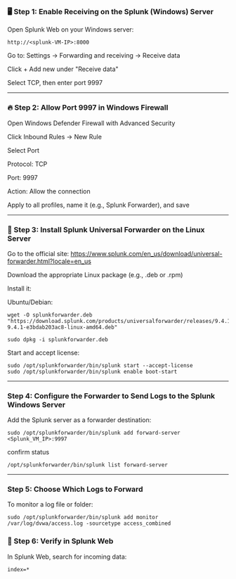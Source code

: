 ### 🖥️ Step 1: Enable Receiving on the Splunk (Windows) Server
Open Splunk Web on your Windows server:
```
http://<splunk-VM-IP>:8000
```
Go to:
Settings → Forwarding and receiving → Receive data

Click + Add new under "Receive data"

Select TCP, then enter port 9997


----------
### 🔥 Step 2: Allow Port 9997 in Windows Firewall
Open Windows Defender Firewall with Advanced Security

Click Inbound Rules → New Rule

Select Port

Protocol: TCP

Port: 9997

Action: Allow the connection

Apply to all profiles, name it (e.g., Splunk Forwarder), and save

--------------
### 🐧 Step 3: Install Splunk Universal Forwarder on the Linux Server
Go to the official site:
https://www.splunk.com/en_us/download/universal-forwarder.html?locale=en_us

Download the appropriate Linux package (e.g., .deb or .rpm)

Install it:

Ubuntu/Debian:
```
wget -O splunkforwarder.deb "https://download.splunk.com/products/universalforwarder/releases/9.4.1/linux/splunkforwarder-9.4.1-e3bdab203ac8-linux-amd64.deb"
```
```
sudo dpkg -i splunkforwarder.deb
```
Start and accept license:
```
sudo /opt/splunkforwarder/bin/splunk start --accept-license
sudo /opt/splunkforwarder/bin/splunk enable boot-start
```

----------
### Step 4: Configure the Forwarder to Send Logs to the Splunk Windows Server
Add the Splunk server as a forwarder destination:
```
sudo /opt/splunkforwarder/bin/splunk add forward-server <Splunk_VM_IP>:9997
```
confirm status
```
/opt/splunkforwarder/bin/splunk list forward-server
```
-----------
### Step 5: Choose Which Logs to Forward
To monitor a log file or folder:
```
sudo /opt/splunkforwarder/bin/splunk add monitor /var/log/dvwa/access.log -sourcetype access_combined   
```
### 🔁 Step 6: Verify in Splunk Web
In Splunk Web, search for incoming data:
```
index=* 
```




